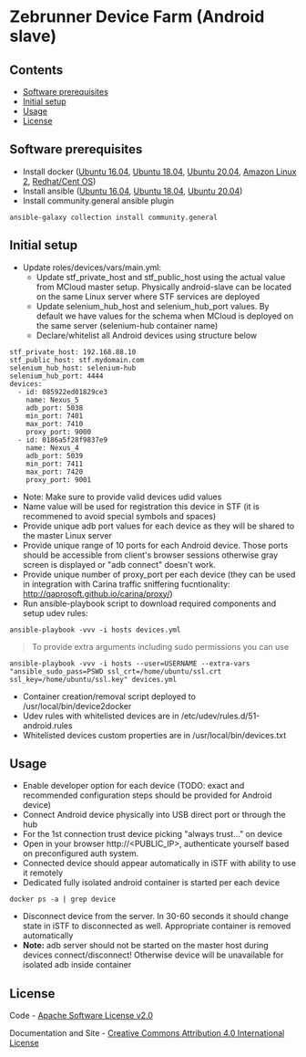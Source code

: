 Zebrunner Device Farm (Android slave)
==================

## Contents
* [Software prerequisites](#software-prerequisites)
* [Initial setup](#initial-setup)
* [Usage](#usage)
* [License](#license)

## Software prerequisites
* Install docker ([Ubuntu 16.04](https://www.digitalocean.com/community/tutorials/how-to-install-and-use-docker-on-ubuntu-16-04), [Ubuntu 18.04](https://www.digitalocean.com/community/tutorials/how-to-install-and-use-docker-on-ubuntu-18-04), [Ubuntu 20.04](https://www.digitalocean.com/community/tutorials/how-to-install-and-use-docker-on-ubuntu-20-04), [Amazon Linux 2](https://docs.aws.amazon.com/AmazonECS/latest/developerguide/docker-basics.html), [Redhat/Cent OS](https://www.cyberciti.biz/faq/install-use-setup-docker-on-rhel7-centos7-linux/))
* Install ansible ([Ubuntu 16.04](https://www.digitalocean.com/community/tutorials/how-to-install-and-configure-ansible-on-ubuntu-16-04), [Ubuntu 18.04](https://www.digitalocean.com/community/tutorials/how-to-install-and-configure-ansible-on-ubuntu-18-04), [Ubuntu 20.04](https://www.digitalocean.com/community/tutorials/how-to-install-and-configure-ansible-on-ubuntu-20-04))
* Install community.general ansible plugin
```
ansible-galaxy collection install community.general
```

## Initial setup
* Update roles/devices/vars/main.yml:
  * Update stf_private_host and stf_public_host using the actual value from MCloud master setup. Physically android-slave can be located on the same Linux server where STF services are deployed
  * Update selenium_hub_host and selenium_hub_port values. By default we have values for the schema when MCloud is deployed on the same server (selenium-hub container name)
  * Declare/whitelist all Android devices using structure below
```
stf_private_host: 192.168.88.10
stf_public_host: stf.mydomain.com
selenium_hub_host: selenium-hub
selenium_hub_port: 4444
devices:
  - id: 085922ed01829ce3
    name: Nexus_5
    adb_port: 5038
    min_port: 7401
    max_port: 7410
    proxy_port: 9000
  - id: 0186a5f28f9837e9
    name: Nexus_4
    adb_port: 5039
    min_port: 7411
    max_port: 7420
    proxy_port: 9001
```
   * Note: Make sure to provide valid devices udid values
   * Name value will be used for registration this device in STF (it is recommened to avoid special symbols and spaces)
   * Provide unique adb port values for each device as they will be shared to the master Linux server
   * Provide unique range of 10 ports for each Android device. Those ports should be accessible from client's browser sessions otherwise gray screen is displayed or "adb connect" doesn't work.
   * Provide unique number of proxy_port per each device (they can be used in integration with Carina traffic sniffering fucntionality: http://qaprosoft.github.io/carina/proxy/)
 * Run ansible-playbook script to download required components and setup udev rules:
```
ansible-playbook -vvv -i hosts devices.yml
```
 > To provide extra arguments including sudo permissions you can use
```
ansible-playbook -vvv -i hosts --user=USERNAME --extra-vars "ansible_sudo_pass=PSWD ssl_crt=/home/ubuntu/ssl.crt ssl_key=/home/ubuntu/ssl.key" devices.yml
```
   * Container creation/removal script deployed to /usr/local/bin/device2docker
   * Udev rules with whitelisted devices are in /etc/udev/rules.d/51-android.rules
   * Whitelisted devices custom properties are in /usr/local/bin/devices.txt
   
## Usage
* Enable developer option for each device (TODO: exact and recommended configuration steps should be provided for Android device)
* Connect Android device physically into USB direct port or through the hub
* For the 1st connection trust device picking "always trust..." on device
* Open in your browser http://<PUBLIC_IP>, authenticate yourself based on preconfigured auth system.
* Connected device should appear automatically in iSTF with ability to use it remotely
* Dedicated fully isolated android container is started per each device
```
docker ps -a | grep device
```
* Disconnect device from the server. In 30-60 seconds it should change state in iSTF to disconnected as well. Appropriate container is removed automatically
* <B>Note:</B> adb server should not be started on the master host during devices connect/disconnect! Otherwise device will be unavailable for isolated adb inside container

## License
Code - [Apache Software License v2.0](http://www.apache.org/licenses/LICENSE-2.0)

Documentation and Site - [Creative Commons Attribution 4.0 International License](http://creativecommons.org/licenses/by/4.0/deed.en_US)
